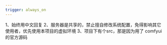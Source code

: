 ```yaml
---
trigger: always_on
---
```


1、始终用中文回复
2、服务器是共享的，禁止擅自修改系统配置，免得影响其它使用者，优先使用本项目的虚拟环境
3、项目下有个src，那是因为用了 comfyui的官方源码